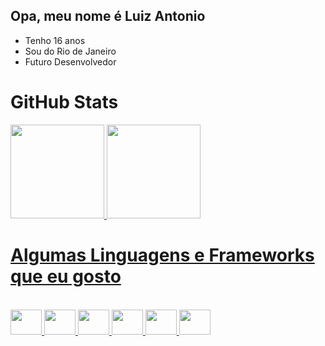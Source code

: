 ## Opa, meu nome é Luiz Antonio

- Tenho 16 anos
- Sou do Rio de Janeiro
- Futuro Desenvolvedor

##
 
 <h1>GitHub Stats</h1>
 
<div>
<a href="https://github.com/LuizAntonio13">
<img height="150em" src="https://github-readme-stats.vercel.app/api?username=LuizAntonio13&show_icons=true&theme=tokyonight&include_all_commits=true&count_private=true"/>
<img height="150em" src="https://github-readme-stats.vercel.app/api/top-langs/?username=LuizAntonio13&layout=compact&langs_count=7&theme=tokyonight"/>
</div>
 

 
 
##
  
 <h1>Algumas Linguagens e Frameworks que eu gosto</h1>
 
<div style="display: inline_block"><br>
  <img height="40" width="50" src="https://cdn.jsdelivr.net/gh/devicons/devicon/icons/html5/html5-plain-wordmark.svg">
  <img height="40" width="50" src="https://cdn.jsdelivr.net/gh/devicons/devicon/icons/css3/css3-plain-wordmark.svg">
  <img height="40" width="50" src="https://cdn.jsdelivr.net/gh/devicons/devicon/icons/javascript/javascript-plain.svg">
  <img height="40" width="50" src="https://cdn.jsdelivr.net/gh/devicons/devicon/icons/python/python-original-wordmark.svg">
  <img height="40" width="50" src="https://cdn.jsdelivr.net/gh/devicons/devicon/icons/dart/dart-original.svg">
  <img height="40" width="50" src="https://cdn.jsdelivr.net/gh/devicons/devicon/icons/flutter/flutter-original.svg">
</div>
  
  ##
